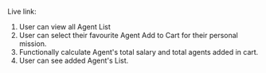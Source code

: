 Live link: 

1. User can view all Agent List  
2. User can select their favourite Agent Add to Cart for their personal mission.
3. Functionally calculate Agent's total salary and total agents added in cart.
4. User can see added Agent's List.